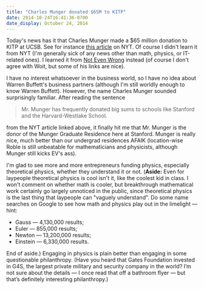 ```yaml
---
title: "Charles Munger donated $65M to KITP"
date: 2014-10-24T16:41:36-0700
date_display: October 24, 2014
---
```

Today's news has it that Charles Munger made a $65 million donation to KITP at UCSB. See for instance [this article](http://nyti.ms/1D4zg24) on NYT. Of course I didn't learn it from NYT (I'm generally sick of any news other than math, physics, or IT-related ones). I learned it from [Not Even Wrong](http://www.math.columbia.edu/~woit/wordpress/?p=7247) instead (of course I don't agree with Woit, but some of his links are nice).

I have no interest whatsoever in the business world, so I have no idea about Warren Buffett's business partners (although I'm still worldly enough to know Warren Buffett). However, the name Charles Munger sounded surprisingly familiar. After reading the sentence

> Mr. Munger has frequently donated big sums to schools like Stanford and the Harvard-Westlake School.

from the NYT article linked above, it finally hit me that Mr. Munger is the donor of the Munger Graduate Residence here at Stanford. Munger is really nice, much better than our undergrad residences AFAIK (location-wise Roble is still unbeatable for mathematicians and physicists, although Munger still kicks EV's ass).

I'm glad to see more and more entrepreneurs funding physics, especially theoretical physics, whether they understand it or not. (**Aside:** Even for laypeople theoretical physics is cool isn't it, like the coolest kid in class. I won't comment on whether math is cooler, but breakthrough mathematical work certainly go largely unnoticed in the public, since theoretical physics is the last thing that laypeople can "vaguely understand". Do some name searches on Google to see how math and physics play out in the limelight — hint:

* Gauss — 4,130,000 results;
* Euler — 855,000 results;
* Newton — 13,200,000 results;
* Einstein — 6,330,000 results.

End of aside.) Engaging in physics is plain better than engaging in some questionable philanthropy. (Have you heard that Gates Foundation invested in G4S, the largest private military and security company in the world? I’m not sure about the details — I once read that off a bathroom flyer — but that’s definitely interesting philanthropy.)
